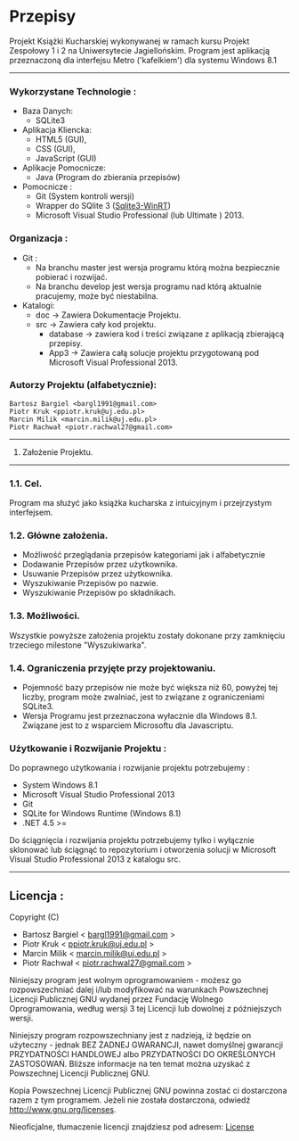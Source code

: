  Przepisy 
==============

Projekt Książki Kucharskiej wykonywanej w ramach kursu Projekt Zespołowy 1 i 2 na Uniwersytecie Jagiellońskim. Program jest aplikacją przeznaczoną dla interfejsu Metro ('kafelkiem') dla systemu Windows 8.1

-------------------------------

### Wykorzystane Technologie : ###

* Baza Danych:
	* SQLite3
* Aplikacja Kliencka:
	* HTML5 (GUI),
	* CSS (GUI),
	* JavaScript (GUI)
* Aplikacje Pomocnicze:
	* Java (Program do zbierania przepisów)
* Pomocnicze : 
	* Git (System kontroli wersji)   
	* Wrapper do SQlite 3 ([Sqlite3-WinRT](https://github.com/doo/SQLite3-WinRT "Sqlite3-WinRT"))
	* Microsoft Visual Studio Professional (lub Ultimate ) 2013.
	
### Organizacja : 

* Git :
	* Na branchu master jest wersja programu którą można bezpiecznie pobierać i rozwijać.
	* Na branchu develop jest wersja programu nad którą aktualnie pracujemy, może być niestabilna.
* Katalogi:
	* doc -> Zawiera Dokumentacje Projektu.
	* src -> Zawiera cały kod projektu.
		*  database -> zawiera kod i treści związane z aplikacją zbierającą przepisy.
		*  App3 -> Zawiera całą solucje projektu przygotowaną pod Microsoft Visual Professional 2013.
	
### Autorzy Projektu (alfabetycznie):
	Bartosz Bargiel <bargl1991@gmail.com>
	Piotr Kruk <ppiotr.kruk@uj.edu.pl>
	Marcin Milik <marcin.milik@uj.edu.pl>
	Piotr Rachwał <piotr.rachwal27@gmail.com>

---



1. Założenie Projektu.
-----------------------

### 1.1. Cel.

Program ma służyć jako książka kucharska z intuicyjnym i przejrzystym interfejsem.

### 1.2. Główne założenia. 

* Możliwość przeglądania przepisów kategoriami jak i alfabetycznie
* Dodawanie Przepisów przez użytkownika.
* Usuwanie Przepisów przez użytkownika.
* Wyszukiwanie Przepisów po nazwie.
* Wyszukiwanie Przepisów po składnikach.

### 1.3. Możliwości.

Wszystkie powyższe założenia projektu zostały dokonane przy zamknięciu trzeciego milestone "Wyszukiwarka".

### 1.4. Ograniczenia przyjęte przy projektowaniu.

* Pojemność bazy przepisów nie może być większa niż 60, powyżej tej liczby, program może zwalniać, jest to związane z ograniczeniami SQLite3. 
* Wersja Programu jest przeznaczona wyłacznie dla Windows 8.1. Związane jest to z wsparciem Microsoftu dla Javascriptu.

### Użytkowanie i Rozwijanie Projektu :

Do poprawnego użytkowania i rozwijanie projektu potrzebujemy : 

* System Windows 8.1
* Microsoft Visual Studio Professional 2013
* Git
* SQLite for Windows Runtime (Windows 8.1)
* .NET 4.5 >=

Do ściągnięcia i rozwijania projektu potrzebujemy tylko i wyłącznie sklonować lub ściągnąć to repozytorium i otworzenia solucji w Microsoft Visual Studio Professional 2013 z katalogu src.


-------------------------------------------------

## Licencja : 


Copyright (C)

* 	Bartosz Bargiel < <bargl1991@gmail.com> >
*	Piotr Kruk < <ppiotr.kruk@uj.edu.pl> >
*	Marcin Milik < <marcin.milik@uj.edu.pl> >
*	Piotr Rachwał < <piotr.rachwal27@gmail.com>	>

Niniejszy program jest wolnym oprogramowaniem - możesz go rozpowszechniać dalej
i/lub modyfikować na warunkach Powszechnej Licencji Publicznej GNU wydanej przez
Fundację Wolnego Oprogramowania, według wersji 3 tej Licencji lub dowolnej
z późniejszych wersji.

Niniejszy program rozpowszechniany jest z nadzieją, iż będzie on użyteczny - jednak
BEZ ŻADNEJ GWARANCJI, nawet domyślnej gwarancji PRZYDATNOŚCI HANDLOWEJ
albo PRZYDATNOŚCI DO OKREŚLONYCH ZASTOSOWAŃ. Bliższe informacje na ten temat
można uzyskać z Powszechnej Licencji Publicznej GNU.

Kopia Powszechnej Licencji Publicznej GNU powinna zostać ci dostarczona razem
z tym programem. Jeżeli nie została dostarczona, odwiedź http://www.gnu.org/licenses.

Nieoficjalne, tłumaczenie licencji znajdziesz pod adresem: [License](http://itlaw.computerworld.pl/index.php/gpl-3/)

